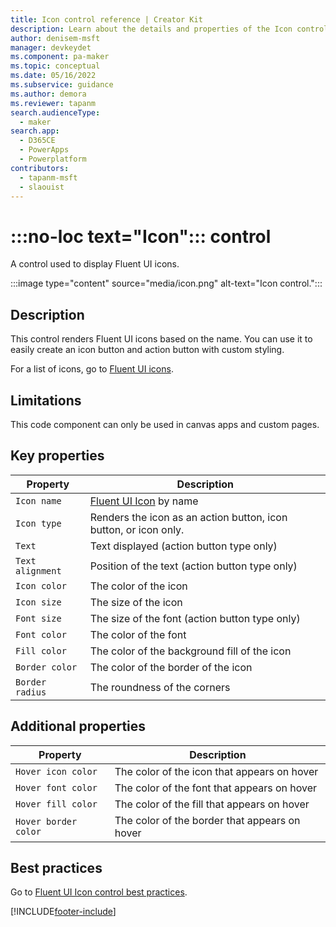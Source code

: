 ```yaml
---
title: Icon control reference | Creator Kit
description: Learn about the details and properties of the Icon control in the Creator Kit.
author: denisem-msft
manager: devkeydet
ms.component: pa-maker
ms.topic: conceptual
ms.date: 05/16/2022
ms.subservice: guidance
ms.author: demora
ms.reviewer: tapanm
search.audienceType: 
  - maker
search.app: 
  - D365CE
  - PowerApps
  - Powerplatform
contributors:
  - tapanm-msft
  - slaouist
---
```

# :::no-loc text="Icon"::: control

A control used to display Fluent UI icons.

:::image type="content" source="media/icon.png" alt-text="Icon control.":::

## Description

This control renders Fluent UI icons based on the name. You can use it to easily create an icon button and action button with custom styling.

For a list of icons, go to [Fluent UI icons](https://developer.microsoft.com/fluentui#/styles/web/icons).

## Limitations

This code component can only be used in canvas apps and custom pages.

## Key properties

| Property | Description |
| -------- | ----------- |
| `Icon name` | [Fluent UI Icon](https://uifabricicons.azurewebsites.net/) by name |
| `Icon type` | Renders the icon as an action button, icon button, or icon only. |
| `Text` | Text displayed (action button type only) |
| `Text alignment` | Position of the text (action button type only) |
| `Icon color` | The color of the icon |
| `Icon size` | The size of the icon |
| `Font size` | The size of the font (action button type only) |
| `Font color` | The color of the font |
| `Fill color` | The color of the background fill of the icon |
| `Border color` | The color of the border of the icon |
| `Border radius` | The roundness of the corners |

## Additional properties

| Property | Description |
| -------- | ----------- |
| `Hover icon color` | The color of the icon that appears on hover |
| `Hover font color` | The color of the font that appears on hover |
| `Hover fill color` | The color of the fill that appears on hover |
| `Hover border color` | The color of the border that appears on hover |

## Best practices

Go to [Fluent UI Icon control best practices](https://developer.microsoft.com/fluentui#/controls/web/icon).

[!INCLUDE[footer-include](../../includes/footer-banner.md)]